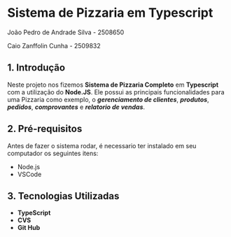 # Sistema de Pizzaria em Typescript

João Pedro de Andrade Silva - 2508650

Caio Zanffolin Cunha - 2509832

## 1. Introdução 
Neste projeto nos fizemos **Sistema de Pizzaria Completo** em **Typescript** com a utilização do **Node.JS**.
Ele possui as principais funcionalidades para uma Pizzaria como exemplo, o ***gerenciamento de clientes***, ***produtos***, ***pedidos***, ***comprovantes*** e ***relatorio de vendas***.

## 2. Pré-requisitos
Antes de fazer o sistema rodar, é necessario ter instalado em seu computador os seguintes itens:
  - Node.js
  - VSCode

## 3. Tecnologias Utilizadas 
  - **TypeScript**
  - **CVS**
  - **Git Hub**
